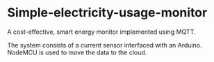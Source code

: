 # Simple-electricity-usage-monitor
A cost-effective, smart energy monitor implemented using MQTT.

The system consists of a current sensor interfaced with an Arduino.
NodeMCU is used to move the data to the cloud.
